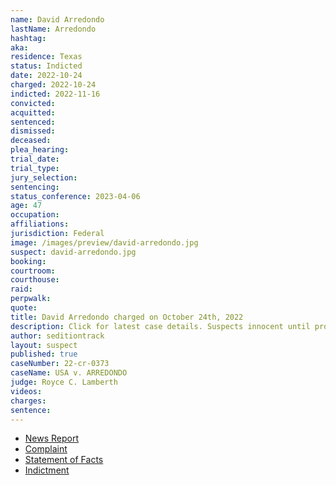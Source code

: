 ```yaml
---
name: David Arredondo
lastName: Arredondo
hashtag:
aka:
residence: Texas
status: Indicted
date: 2022-10-24
charged: 2022-10-24
indicted: 2022-11-16
convicted:
acquitted:
sentenced:
dismissed:
deceased:
plea_hearing:
trial_date:
trial_type:
jury_selection:
sentencing:
status_conference: 2023-04-06
age: 47
occupation:
affiliations:
jurisdiction: Federal
image: /images/preview/david-arredondo.jpg
suspect: david-arredondo.jpg
booking:
courtroom:
courthouse:
raid:
perpwalk:
quote:
title: David Arredondo charged on October 24th, 2022
description: Click for latest case details. Suspects innocent until proven guilty.
author: seditiontrack
layout: suspect
published: true
caseNumber: 22-cr-0373
caseName: USA v. ARREDONDO
judge: Royce C. Lamberth
videos:
charges:
sentence:
---
```

- [News Report](https://lawandcrime.com/u-s-capitol-breach/maga-hatted-texan-caught-on-video-grabbing-cops-arm-to-facilitate-the-entry-of-other-rioters-on-jan-6-feds-say/)
- [Complaint](https://www.justice.gov/usao-dc/case-multi-defendant/file/1547431/download)
- [Statement of Facts](https://www.justice.gov/usao-dc/case-multi-defendant/file/1547436/download)
- [Indictment](https://storage.courtlistener.com/recap/gov.uscourts.dcd.249403/gov.uscourts.dcd.249403.14.0_3.pdf)
